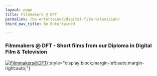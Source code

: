```yaml
---
layout: page
title: Filmmakers @ DFT
permalink: /be-entertained/digital-film-television/
third_nav_title: Be Entertained

---
```

### Filmmakers @ DFT - Short films from our Diploma in Digital Film & Television ###
[![Filmmakers@DFT]({{site.baseurl}}/images/DFTBanner.jpg)](https://www.viddsee.com/channel/filmmakersdft?locale=en){:style="display:block;margin-left:auto;margin-right:auto;"}